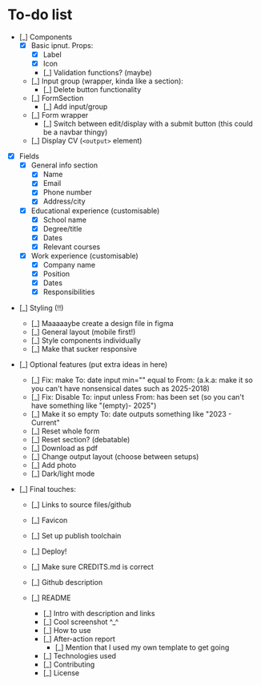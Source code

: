 # To-do list

- [_] Components
  - [x] Basic ipnut. Props:
    - [x] Label
    - [x] Icon
    - [_] Validation functions? (maybe)
  - [_] Input group (wrapper, kinda like a section):
    - [_] Delete button functionality
  - [_] FormSection
    - [_] Add input/group
  - [_] Form wrapper
    - [_] Switch between edit/display with a submit button (this could be a navbar thingy)
  - [_] Display CV (`<output>` element)

- [x] Fields
  - [x] General info section
    - [x] Name
    - [x] Email
    - [x] Phone number
    - [x] Address/city

  - [x] Educational experience (customisable)
    - [x] School name
    - [x] Degree/title
    - [x] Dates
    - [x] Relevant courses

  - [x] Work experience (customisable)
    - [x] Company name
    - [x] Position
    - [x] Dates
    - [x] Responsibilities

- [_] Styling (!!)
  - [_] Maaaaaybe create a design file in figma
  - [_] General layout (mobile first!)
  - [_] Style components individually
  - [_] Make that sucker responsive

- [_] Optional features (put extra ideas in here)
  - [_] Fix: make To: date input min="" equal to From: (a.k.a: make it so you can't have nonsensical dates such as 2025-2018)
  - [_] Fix: Disable To: input unless From: has been set (so you can't have something like "(empty)- 2025")
  - [_] Make it so empty To: date outputs something like "2023 - Current"
  - [_] Reset whole form
  - [_] Reset section? (debatable)
  - [_] Download as pdf
  - [_] Change output layout (choose between setups)
  - [_] Add photo
  - [_] Dark/light mode

- [_] Final touches:
  - [_] Links to source files/github
  - [_] Favicon
  - [_] Set up publish toolchain
  - [_] Deploy!
  - [_] Make sure CREDITS.md is correct
  - [_] Github description

  - [_] README
    - [_] Intro with description and links
    - [_] Cool screenshot ^\_^
    - [_] How to use
    - [_] After-action report
      - [_] Mention that I used my own template to get going
    - [_] Technologies used
    - [_] Contributing
    - [_] License
